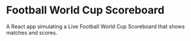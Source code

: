 # Football World Cup Scoreboard
A React app simulating a Live Football World Cup Scoreboard that shows matches and scores.
